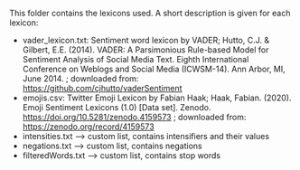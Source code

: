 This folder contains the lexicons used. A short description is given for each lexicon:

- vader_lexicon.txt: Sentiment word lexicon by VADER; Hutto, C.J. & Gilbert, E.E. (2014). VADER: A Parsimonious
  Rule-based Model for Sentiment Analysis of Social Media Text. Eighth International Conference on Weblogs and Social
  Media (ICWSM-14). Ann Arbor, MI, June 2014. ; downloaded from: https://github.com/cjhutto/vaderSentiment
- emojis.csv: Twitter Emoji Lexicon by Fabian Haak; Haak, Fabian. (2020). Emoji Sentiment Lexicons (1.0) [Data set].
  Zenodo. https://doi.org/10.5281/zenodo.4159573
  ; downloaded from: https://zenodo.org/record/4159573
- intensities.txt --> custom list, contains intensifiers and their values
- negations.txt --> custom list, contains negations
- filteredWords.txt --> custom list, contains stop words